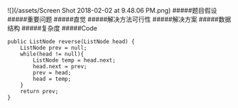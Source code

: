 ![](/assets/Screen Shot 2018-02-02 at 9.48.06 PM.png)
#####题目假设
#####重要问题
#####直觉
#####解决方法可行性
#####解决方案
#####数据结构
#####复杂度
#####Code


```
public ListNode reverse(ListNode head) {
    ListNode prev = null;
    while(head != null){
        ListNode temp = head.next;
        head.next = prev;
        prev = head;
        head = temp;
    }
    return prev;
}
```

